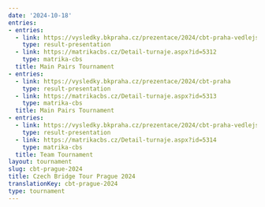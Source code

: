 ```yaml
---
date: '2024-10-18'
entries:
- entries:
  - link: https://vysledky.bkpraha.cz/prezentace/2024/cbt-praha-vedlejsi-parovy
    type: result-presentation
  - link: https://matrikacbs.cz/Detail-turnaje.aspx?id=5312
    type: matrika-cbs
  title: Main Pairs Tournament
- entries:
  - link: https://vysledky.bkpraha.cz/prezentace/2024/cbt-praha
    type: result-presentation
  - link: https://matrikacbs.cz/Detail-turnaje.aspx?id=5313
    type: matrika-cbs
  title: Main Pairs Tournament
- entries:
  - link: https://vysledky.bkpraha.cz/prezentace/2024/cbt-praha-vedlejsi-tymovy
    type: result-presentation
  - link: https://matrikacbs.cz/Detail-turnaje.aspx?id=5314
    type: matrika-cbs
  title: Team Tournament
layout: tournament
slug: cbt-prague-2024
title: Czech Bridge Tour Prague 2024
translationKey: cbt-prague-2024
type: tournament
---
```


